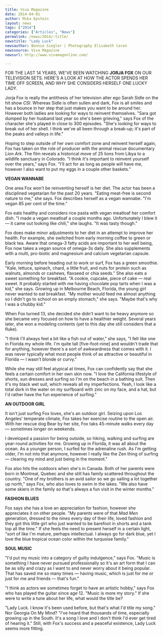 ```yaml
---
title: Viva Magazine
date: 2014-04-01
author: Mika Epstein
layout: news
tags: ["2014"]
categories: ["Articles", "News"]
permalink: /news/2014/:title/
newstitle: "Lady Luck"
newsauthor: Bonnie Siegler | Photography Elisabeth Caren  
newssource: Viva Magazine  
newsurl: http://www.vivamagonline.com/  

---
```


FOR THE LAST 14 YEARS, WE'VE BEEN WATCHING **JORJA FOX** ON OUR TELEVISION SETS. HERE'S A LOOK AT HOW THE ACTOR SPENDS HER TIME OFF SCREEN, AND WHY SHE CONSIDERS HERSELF ONE LUCKY LADY.

Jorja Fox is really the antithesis of her television alter ego Sarah Sidle on the hit show *CSI*. Whereas Sidle is often sullen and dark, Fox is all smiles and has a bounce in her step that just makes you want to be around her. However both ladies are looking for ways to reinvent themselves. "Sara got dumped by her husband last year so she's been grieving," says Fox of the character she's played in close to 300 episodes. "She's looking for ways to break out of her shell. I think we've all been through a break-up; it's part of the peaks and valleys in life."

Hoping to step outside of her own comfort zone and reinvent herself again, Fox has taken on the role of producer with the animal rescue documentary *Lion Ark*. The film reveals a historical move of 25 lions from Libya to a wildlife sanctuary in Colorado. "I think it's important to reinvent yourself over the years," says Fox. "I'll act for as long as people will have me, however I also want to put my eggs in a couple other baskets."

**VEGAN WANNABE**

One area Fox won't be reinventing herself is her diet. The actor has been a disciplined vegetarian for the past 20 years. "Eating meat-free is second nature to me," she says. Fox describes herself as a vegan wannabe. "I'm vegan 85 per cent of the time."

Fox eats healthy and considers rice pasta with vegan meatloaf her comfort dish. "I made a vegan meatloaf a couple months ago. Unfortunately I blew it &mdash; it came out looking like chili," she laughs. "It was tasty though."

Fox does make minor adjustments to her diet in an attempt to improve her health. For example, she switched from early morning coffee to green or black tea. Aware that omega-3 fatty acids are important to her well being, Fox now takes a vegan source of omega-3s daily. She also supplements with a multi, pro-biotic and magnesium and calcium vegetarian capsule.

Early morning before heading out to work or surf, Fox has a green smoothie. "Kale, lettuce, spinach, chard, a little fruit, and nuts for protein such as walnuts, almonds or cashews, flaxseed or chia seeds." She also eats a sweet something for breakfast. "A cookie, cupcake, piece of cake &mdash; real sweet. It probably started with me having chocolate pop tarts when I was a kid," she says. Growing up in Melbourne Beach, Florida, the young girl never wanted to eat breakfast. "My mother would feed me almost anything so I didn't go to school on an empty stomach," she says. "Maybe that's why I was a chubby kid."

When Fox turned 13, she decided she didn't want to be heavy anymore so she became very focused on how to have a healthier weight. Several years later, she won a modeling contents (yet to this day she still considers that a fluke).

"I think I'll always feel a bit like a fish out of water," she says, "I felt like one in Florida my whole life. I'm quite tall [five-foot-nine] and wouldn't trade that for anything, however there's a sort of awkwardness that comes with it. I was never typically what most people think of as attractive or beautiful in Florida &mdash; I wasn't blonde or curvy."

While she may still feel atypical at times, Fox can confidently say that she feels a certain comfort in her own skin now. "I love the California lifestyle of shorts, sun dresses and surfing so I'm on the beach in a bathing suit. Then it's my black wet suit, which reveals all my imperfections. Yeah, I look like a total dork in the water on my surfboard with zinc on my face, and a hat, but I'd rather have the fun experience of surfing."

**AN OUTDOOR GIRL**

It isn't just surfing Fox loves, she's an outdoor girl. Seizing upon Los Angeles' temperate climate, Fox takes her exercise routine to the open air. With her rescue dog Bear by her site, Fox taks 45-minute walks every day &mdash; sometimes longer on weekends.

I developed a passion for being outside, so hiking, walking and surfing are year-round activities for me. Growing up in Florida, it was all about the ocean. As a younger person, I surfed for the adrenaline rush. As I'm getting older, I'm not into that anymore, however I really like the Zen thing of surfing &mdash; clearing my mind and just being in the moment."

Fox also hits the outdoors when she's in Canada. Both of her parents were born in Montreal, Quebec and she still has family scattered throughout the country. "One of my brothers is an avid sailor so we go sailing a lot together up north," says Fox, who also loves to swim in the lakes. "We also have some skiers in the family so that's always a fun visit in the winter months."

**FASHION BLUES**

Fox says she has a love an appreciation for fashion, however she appreciates it on other people. "My parents were of that *Mad Men* generation, dressed to the nines every day of their life, loved fashion and they got this little girl who just wanted to be barefoot in shorts and a tank top all the time." If she feels the need to present herself in a certain light, "sort of like I'm mature, perhaps intellectual. I always go for dark blue, yet I love the blue tropical ocean color within the turquoise family."

**SOUL MUSIC**

"I'd put my music into a category of guilty indulgence," says Fox. "Music is something I have never pursued professionally so it's an art form that I can be as silly and crazy as I want to and never worry about it being popular. That has saved me so many times &mdash; having music, which is just for me or just for me and friends &mdash; that's fun."

"I think as actors we sometimes forget to have an artistic hobby," says Fox who has played the guitar since age 12. "Music is more my story." If she were to write a tune about her life, what would the title be?

"Lady Luck. I know it's been used before, but that's what I'd title my song." Nor Georgia On My Mind? "I've heard that thousands of time, especially growing up in the South. It's a song I love and I don't think I'd ever get tired of hearing it." Still, with Fox's success and a peaceful existence, Lady Luck seems more fitting.


